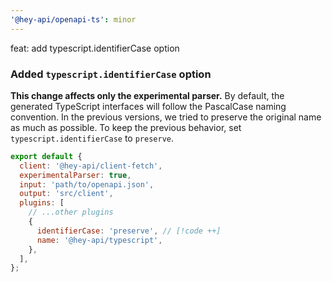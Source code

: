 ```yaml
---
'@hey-api/openapi-ts': minor
---
```


feat: add typescript.identifierCase option

### Added `typescript.identifierCase` option

**This change affects only the experimental parser.** By default, the generated TypeScript interfaces will follow the PascalCase naming convention. In the previous versions, we tried to preserve the original name as much as possible. To keep the previous behavior, set `typescript.identifierCase` to `preserve`.

```js
export default {
  client: '@hey-api/client-fetch',
  experimentalParser: true,
  input: 'path/to/openapi.json',
  output: 'src/client',
  plugins: [
    // ...other plugins
    {
      identifierCase: 'preserve', // [!code ++]
      name: '@hey-api/typescript',
    },
  ],
};
```
